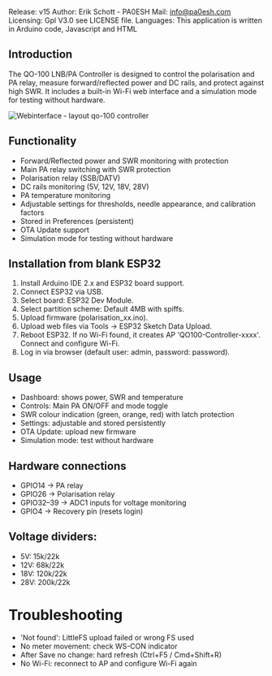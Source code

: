 
Release: v15
Author: Erik Schott - PA0ESH
Mail: info@pa0esh.com
Licensing: Gpl V3.0 see LICENSE file.
Languages: This application is written in Arduino code, Javascript and HTML


## Introduction
The QO-100 LNB/PA Controller is designed to control the polarisation and PA relay, measure forward/reflected power and DC rails, and protect against high SWR. It includes a built-in Wi-Fi web interface and a simulation mode for testing without hardware.

![Webinterface - layout qo-100 controller](https://github.com/user-attachments/assets/0a60077f-b7f8-4a03-b4a6-5238126e9da7)


## Functionality
- Forward/Reflected power and SWR monitoring with protection
- Main PA relay switching with SWR protection
- Polarisation relay (SSB/DATV)
- DC rails monitoring (5V, 12V, 18V, 28V)
- PA temperature monitoring
- Adjustable settings for thresholds, needle appearance, and calibration factors
- Stored in Preferences (persistent)
- OTA Update support
- Simulation mode for testing without hardware
## Installation from blank ESP32
1. Install Arduino IDE 2.x and ESP32 board support.
2. Connect ESP32 via USB.
3. Select board: ESP32 Dev Module.
4. Select partition scheme: Default 4MB with spiffs.
5. Upload firmware (polarisation_xx.ino).
6. Upload web files via Tools → ESP32 Sketch Data Upload.
7. Reboot ESP32. If no Wi-Fi found, it creates AP 'QO100-Controller-xxxx'. Connect and configure Wi-Fi.
8. Log in via browser (default user: admin, password: password).
## Usage
- Dashboard: shows power, SWR and temperature
- Controls: Main PA ON/OFF and mode toggle
- SWR colour indication (green, orange, red) with latch protection
- Settings: adjustable and stored persistently
- OTA Update: upload new firmware
- Simulation mode: test without hardware

## Hardware connections
- GPIO14 → PA relay
- GPIO26 → Polarisation relay
- GPIO32–39 → ADC1 inputs for voltage monitoring
- GPIO4 → Recovery pin (resets login)
## Voltage dividers:
- 5V: 15k/22k
- 12V: 68k/22k
- 18V: 120k/22k
- 28V: 200k/22k
#  Troubleshooting
- 'Not found': LittleFS upload failed or wrong FS used
- No meter movement: check WS-CON indicator
- After Save no change: hard refresh (Ctrl+F5 / Cmd+Shift+R)
- No Wi-Fi: reconnect to AP and configure Wi-Fi again

